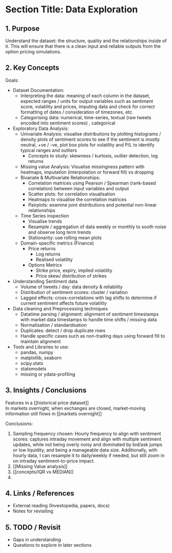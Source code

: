 # Section Title: Data Exploration

## 1. Purpose
Understand the dataset: the structure, quality and the relationships inside of it. This will ensure that there is a clean input and reliable outputs from the option pricing simulations. 
## 2. Key Concepts

Goals: 
* Dataset Documentation:
	* Interpreting the data: meaning of each column in the dataset, expected ranges / units for output variables such as sentiment score, volatility and prices, imputing data and check for correct formatting of dates / consideration of timezones, etc. 
	* Categorising data: numerical, time-series, textual (raw tweets encoded into sentiment scores) , categorical 
* Exploratory Data Analysis: 
	* Univariate Analysis: visualise distributions by plotting histograms / density plots of sentiment scores to see if the sentiment is mostly neutral, +ve / -ve, plot box plots for volatility and P/L to identify typical ranges and outliers
		* Concepts to study: skewness / kurtosis, outlier detection, log returns 
	* Missing value Analysis: Visualise missingness pattern with heatmaps, imputation (interpolation or forward fill) vs dropping 
	* Bivariate & Multivariate Relationships: 
		* Correlation matrices using Pearson / Spearman (rank-based correlation) between input variables and output 
		* Scatter plots: for correlation visualisation 
		* Heatmaps to visualise the correlation matrices 
		* Pairplots: examine joint distributions and potential non-linear relationships 
	* Time Series inspection
		* Visualise trends 
		* Resample / aggregation of data weekly or monthly to sooth noise and observe long term trends 
		* Stationarity: use rolling mean plots
	* Domain-specific metrics (Finance)
		* Price returns 
			* Log returns 
			* Realised volatility 
		* Options Metrics 
			* Strike price, expiry, implied volatility 
			* Price skew/ distribution of strikes
* Understanding Sentiment data 
	* Volume of tweets / day: data density & reliability 
	* Distribution of sentiment scores: cluster / variation 
	* Lagged effects: cross-correlations with lag shifts to determine if current sentiment affects future volatility 
* Data cleaning and Preprocessing techniques 
	* Datatime parsing / alignment: alignment of sentiment timestamps with market data timestamps to handle time shifts / missing data
	* Normalisation / standardisation
	* Duplicates: detect / drop duplicate rows
	* Handle specific cases such as non-trading days using forward fill to maintain alignment 
* Tools and Libraries to use: 
	* pandas, numpy 
	* matplotlib, seaborn 
	* scipy.stats 
	* statsmodels 
	* missing or ydata-profiling 

## 3. Insights / Conclusions 

Features in a [[historical price dataset]]  
In markets overnight, when exchanges are closed, market-moving information still flows in [[markets overnight]] 

Conclusions: 
1. Sampling frequency chosen: 
	Hourly frequency to align with sentiment scores: captures intraday movement and align with multiple sentiment updates, while not being overly noisy and dominated by bid/ask jumps or low liquidity, and being a manageable data size. Additionally, with hourly data, I can resample it to daily/weekly if needed, but still zoom in on intraday sentiment-to-price impact. 
2. [[Missing Value analysis]]
3. [[concepts/IQR vs MEDIAN]] 
4. 


## 4. Links / References
- External reading (Investopedia, papers, docs)
- Notes for revisiting

## 5. TODO / Revisit
- Gaps in understanding
- Questions to explore in later sections